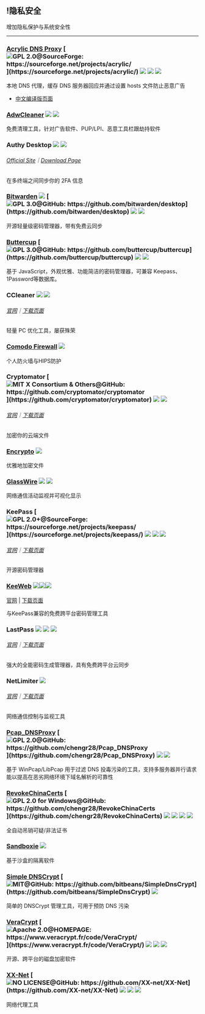 ## !隐私安全

增加隐私保护与系统安全性

---

### [Acrylic DNS Proxy](http://mayakron.altervista.org/wikibase/show.php?id=AcrylicHome) [![](../assets/open-source-icon.png "GPL 2.0@SourceForge: https://sourceforge.net/projects/acrylic/")](https://sourceforge.net/projects/acrylic/) ![](../assets/united-states.png) ![](../assets/china.png) ![](../assets/usb.png)

本地 DNS 代理，缓存 DNS 服务器回应并通过设置 hosts 文件防止恶意广告

* [中文编译版页面](https://github.com/miaomiaosoft/Acrylic-DNS-Proxy-GUI)

### [AdwCleaner](https://toolslib.net/downloads/viewdownload/1-adwcleaner/) ![](../assets/earth-globe.png) ![](../assets/usb.png)

免费清理工具，针对广告软件、PUP/LPI、恶意工具栏跟劫持软件

### Authy Desktop ![](../assets/united-states.png) ![](../assets/multi_platform.png)

###### [Official Site](https://authy.com/)｜[Download Page](https://authy.com/download/)

在多终端之间同步你的 2FA 信息

### [Bitwarden](https://bitwarden.com) ![](../assets/earth-globe.png) [![](../assets/open-source-icon.png "GPL 3.0@GitHub: https://github.com/bitwarden/desktop")](https://github.com/bitwarden/desktop) ![](../assets/usb.png) ![](../assets/multi_platform.png)

开源轻量级密码管理器，带有免费云同步

### [Buttercup](https://buttercup.pw/) [![](../assets/open-source-icon.png "GPL 3.0@GitHub: https://github.com/buttercup/buttercup")](https://github.com/buttercup/buttercup)  ![](../assets/united-states.png) ![](../assets/multi_platform.png)

基于 JavaScript，外观优雅、功能简洁的密码管理器，可兼容 Keepass、1Password等数据库。

### CCleaner ![](../assets/earth-globe.png) ![](../assets/multi_platform.png)

###### [官网](https://www.piriform.com/CCLEANER)｜[下载页面](https://www.piriform.com/ccleaner/download/standard)

轻量 PC 优化工具，屡获殊荣

### [Comodo Firewall](https://personalfirewall.comodo.com/) ![](../assets/earth-globe.png)

个人防火墙与HIPS防护

### Cryptomator [![](../assets/open-source-icon.png "MIT X Consortium & Others@GitHub: https://github.com/cryptomator/cryptomator")](https://github.com/cryptomator/cryptomator) ![](../assets/earth-globe.png) ![](../assets/multi_platform.png)

###### [官网](https://cryptomator.org/)｜[下载页面](https://cryptomator.org/downloads/#allVersions)

加密你的云端文件

### [Encrypto](http://macpaw.com/encrypto) ![](../assets/united-states.png)

优雅地加密文件

### [GlassWire](https://www.glasswire.com/) ![](../assets/earth-globe.png) ![](../assets/multi_platform.png)

网络通信活动监视并可视化显示

### KeePass [![](../assets/open-source-icon.png "GPL 2.0+@SourceForge: https://sourceforge.net/projects/keepass/")](https://sourceforge.net/projects/keepass/) ![](../assets/earth-globe.png) ![](../assets/usb.png) ![](../assets/multi_platform.png)

###### [官网](http://keepass.info/)｜[下载页面](http://keepass.info/download.html)

开源密码管理器

### [KeeWeb](<https://keeweb.info/>) ![](../assets/open-source-icon.png)![](../assets/earth-globe.png)![](../assets/multi_platform.png)

[官网](<https://keeweb.info/>) | [下载页面](<https://keeweb.info/>)

与KeePass兼容的免费跨平台密码管理工具

### LastPass ![](../assets/earth-globe.png) ![](../assets/multi_platform.png) ![](../assets/windows-store.png)

###### [官网](https://www.lastpass.com/)｜[下载页面](https://lastpass.com/misc_download2.php?tab=windows)

强大的全能密码生成管理器，具有免费跨平台云同步

### NetLimiter ![](../assets/united-states.png)

###### [官网](https://www.netlimiter.com/)｜[下载页面](https://www.netlimiter.com/download)

网络通信控制与监视工具

### [Pcap\_DNSProxy](https://github.com/chengr28/Pcap_DNSProxy) [![](../assets/open-source-icon.png "GPL 2.0@GitHub: https://github.com/chengr28/Pcap_DNSProxy")](https://github.com/chengr28/Pcap_DNSProxy) ![](../assets/united-states.png) ![](../assets/multi_platform.png)

基于 WinPcap/LibPcap 用于过滤 DNS 投毒污染的工具，支持多服务器并行请求能以提高在恶劣网络环境下域名解析的可靠性

### [RevokeChinaCerts](https://github.com/chengr28/RevokeChinaCerts) [![](../assets/open-source-icon.png "GPL 2.0 for Windows@GitHub: https://github.com/chengr28/RevokeChinaCerts")](https://github.com/chengr28/RevokeChinaCerts) ![](../assets/united-states.png) ![](../assets/usb.png) ![](../assets/multi_platform.png) ![](../assets/command-line.png)

全自动吊销可疑/非法证书

### [Sandboxie](http://www.sandboxie.com/) ![](../assets/earth-globe.png)

基于沙盒的隔离软件

### [Simple DNSCrypt](https://simplednscrypt.org/) [![](../assets/open-source-icon.png "MIT@GitHub: https://github.com/bitbeans/SimpleDnsCrypt")](https://github.com/bitbeans/SimpleDnsCrypt) ![](../assets/earth-globe.png)

简单的 DNSCrypt 管理工具，可用于预防 DNS 污染

### [VeraCrypt](https://www.veracrypt.fr/en/Home.html) [![](../assets/open-source-icon.png "Apache 2.0@HOMEPAGE: https://www.veracrypt.fr/code/VeraCrypt/")](https://www.veracrypt.fr/code/VeraCrypt/) ![](../assets/earth-globe.png) ![](../assets/usb.png) ![](../assets/multi_platform.png)

开源、跨平台的磁盘加密软件

### [XX-Net](https://github.com/XX-net/XX-Net) [![](../assets/open-source-icon.png "NO LICENSE@GitHub: https://github.com/XX-net/XX-Net")](https://github.com/XX-net/XX-Net) ![](../assets/earth-globe.png) ![](../assets/usb.png) ![](../assets/multi_platform.png)

网络代理工具
